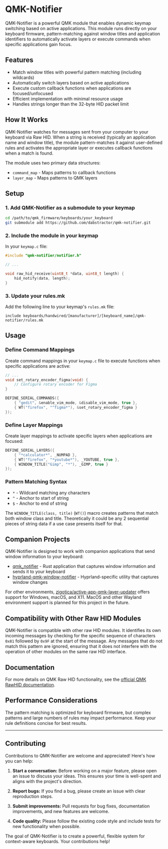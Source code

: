 # QMK-Notifier

QMK-Notifier is a powerful QMK module that enables dynamic keymap switching based on active applications. This module runs directly on your keyboard firmware, pattern-matching against window titles and application identifiers to automatically activate layers or execute commands when specific applications gain focus.

## Features

- Match window titles with powerful pattern matching (including wildcards)
- Automatically switch layers based on active applications
- Execute custom callback functions when applications are focused/unfocused
- Efficient implementation with minimal resource usage
- Handles strings longer than the 32-byte HID packet limit

## How It Works

QMK-Notifier watches for messages sent from your computer to your keyboard via Raw HID. When a string is received (typically an application name and window title), the module pattern-matches it against user-defined rules and activates the appropriate layer or executes callback functions when a match is found.

The module uses two primary data structures:
- `command_map` - Maps patterns to callback functions
- `layer_map` - Maps patterns to QMK layers

## Setup

### 1. Add QMK-Notifier as a submodule to your keymap

```bash
cd /path/to/qmk_firmware/keyboards/your_keyboard
git submodule add https://github.com/dabstractor/qmk-notifier.git
```

### 2. Include the module in your keymap

In your `keymap.c` file:

```c
#include "qmk-notifier/notifier.h"

// ...

void raw_hid_receive(uint8_t *data, uint8_t length) {
    hid_notify(data, length);
}
```

### 3. Update your rules.mk

Add the following line to your keymap's `rules.mk` file:

```
include keyboards/handwired/[manufacturer]/[keyboard_name]/qmk-notifier/rules.mk
```

## Usage

### Define Command Mappings

Create command mappings in your `keymap.c` file to execute functions when specific applications are active:

```c
// ...
void set_rotary_encoder_figma(void) {
    // Configure rotary encoder for Figma
}

DEFINE_SERIAL_COMMANDS({
    { "gedit", &enable_vim_mode, &disable_vim_mode, true },
    { WT("firefox", "^figma*"), &set_rotary_encoder_figma }
});
```

### Define Layer Mappings

Create layer mappings to activate specific layers when applications are focused:

```c
DEFINE_SERIAL_LAYERS({
    { "*calculator*", _NUMPAD },
    { WT("firefox", "*youtube*"), _YOUTUBE, true },
    { WINDOW_TITLE("Gimp", "*"), _GIMP, true }
});
```

### Pattern Matching Syntax

- `*` - Wildcard matching any characters
- `^` - Anchor to start of string
- `$` - Anchor to end of string

The `WINDOW_TITLE(class, title)` (`WT()`) macro creates patterns that match both window class and title. Theoretically it could be any 2 sequential pieces of string data if a use case presents itself for that.


## Companion Projects

QMK-Notifier is designed to work with companion applications that send window information to your keyboard:

- [qmk_notifier](https://github.com/dabstractor/qmk_notifier) - Rust application that captures window information and sends it to your keyboard
- [hyprland-qmk-window-notifier](https://github.com/dabstractor/hyprland-qmk-window-notifier) - Hyprland-specific utility that captures window changes

For other environments, [zigotica/active-app-qmk-layer-updater](https://github.com/zigotica/active-app-qmk-layer-updater) offers support for Windows, macOS, and X11. MacOS and other Wayland environment support is planned for this project in the future.


## Compatibility with Other Raw HID Modules

QMK-Notifier is compatible with other raw HID modules. It identifies its own incoming messages by checking for the specific sequence of characters `0x81` followed by `0x9F` at the start of the message. Any messages that do not match this pattern are ignored, ensuring that it does not interfere with the operation of other modules on the same raw HID interface.

## Documentation

For more details on QMK Raw HID functionality, see the [official QMK RawHID documentation](https://docs.qmk.fm/#/feature_rawhid).

## Performance Considerations

The pattern matching is optimized for keyboard firmware, but complex patterns and large numbers of rules may impact performance. Keep your rule definitions concise for best results.

---

## Contributing

Contributions to QMK-Notifier are welcome and appreciated! Here's how you can help:

1. **Start a conversation:** Before working on a major feature, please open an issue to discuss your ideas. This ensures your time is well-spent and aligns with the project's direction.

2. **Report bugs:** If you find a bug, please create an issue with clear reproduction steps.

3. **Submit improvements:** Pull requests for bug fixes, documentation improvements, and new features are welcome.

4. **Code quality:** Please follow the existing code style and include tests for new functionality when possible.

The goal of QMK-Notifier is to create a powerful, flexible system for context-aware keyboards. Your contributions help!


